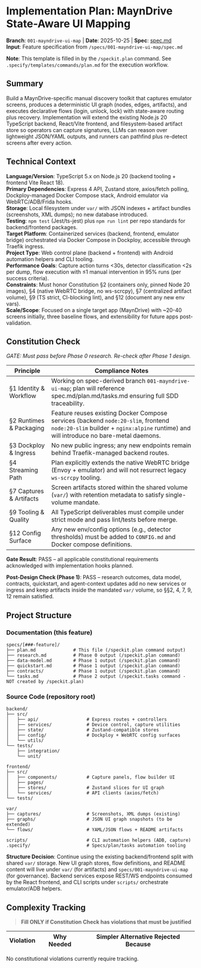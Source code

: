 # Implementation Plan: MaynDrive State-Aware UI Mapping

**Branch**: `001-mayndrive-ui-map` | **Date**: 2025-10-25 | **Spec**: [spec.md](./spec.md)  
**Input**: Feature specification from `/specs/001-mayndrive-ui-map/spec.md`

**Note**: This template is filled in by the `/speckit.plan` command. See `.specify/templates/commands/plan.md` for the execution workflow.

## Summary

Build a MaynDrive-specific manual discovery toolkit that captures emulator screens, produces a deterministic UI graph (nodes, edges, artifacts), and executes declarative flows (login, unlock, lock) with state-aware routing plus recovery. Implementation will extend the existing Node.js 20 TypeScript backend, React/Vite frontend, and filesystem-based artifact store so operators can capture signatures, LLMs can reason over lightweight JSON/YAML outputs, and runners can pathfind plus re-detect screens after every action.

## Technical Context

<!--
  ACTION REQUIRED: Replace the content in this section with the technical details
  for the project. The structure here is presented in advisory capacity to guide
  the iteration process.
-->

**Language/Version**: TypeScript 5.x on Node.js 20 (backend tooling + frontend Vite React 18).  
**Primary Dependencies**: Express 4 API, Zustand store, axios/fetch polling, Dockploy-managed Docker Compose stack, Android emulator via WebRTC/ADB/Frida hooks.  
**Storage**: Local filesystem under `var/` with JSON indexes + artifact bundles (screenshots, XML dumps); no new database introduced.  
**Testing**: `npm test` (Jest/ts-jest) plus `npm run lint` per repo standards for backend/frontend packages.  
**Target Platform**: Containerized services (backend, frontend, emulator bridge) orchestrated via Docker Compose in Dockploy, accessible through Traefik ingress.  
**Project Type**: Web control plane (backend + frontend) with Android automation helpers and CLI tooling.  
**Performance Goals**: Capture action turns <30s, detector classification <2s per dump, flow execution with ≤1 manual intervention in 95% runs (per success criteria).  
**Constraints**: Must honor Constitution §2 (containers only, pinned Node 20 images), §4 (native WebRTC bridge, no ws-scrcpy), §7 (centralized artifact volume), §9 (TS strict, CI-blocking lint), and §12 (document any new env vars).  
**Scale/Scope**: Focused on a single target app (MaynDrive) with ~20-40 screens initially, three baseline flows, and extensibility for future apps post-validation.

## Constitution Check

*GATE: Must pass before Phase 0 research. Re-check after Phase 1 design.*

| Principle | Compliance Notes |
|-----------|------------------|
| §1 Identity & Workflow | Working on spec-derived branch `001-mayndrive-ui-map`; plan will reference spec.md/plan.md/tasks.md ensuring full SDD traceability. |
| §2 Runtimes & Packaging | Feature reuses existing Docker Compose services (backend `node:20-slim`, frontend `node:20-slim` builder + `nginx:alpine` runtime) and will introduce no bare-metal daemons. |
| §3 Dockploy & Ingress | No new public ingress; any new endpoints remain behind Traefik-managed backend routes. |
| §4 Streaming Path | Plan explicitly extends the native WebRTC bridge (Envoy + emulator) and will not resurrect legacy `ws-scrcpy` tooling. |
| §7 Captures & Artifacts | Screen artifacts stored within the shared volume (`var/`) with retention metadata to satisfy single-volume mandate. |
| §9 Tooling & Quality | All TypeScript deliverables must compile under strict mode and pass lint/tests before merge. |
| §12 Config Surface | Any new env/config options (e.g., detector thresholds) must be added to `CONFIG.md` and Docker compose definitions. |

**Gate Result**: PASS – all applicable constitutional requirements acknowledged with implementation hooks planned.

**Post-Design Check (Phase 1)**: PASS – research outcomes, data model, contracts, quickstart, and agent-context updates add no new services or ingress and keep artifacts inside the mandated `var/` volume, so §§2, 4, 7, 9, 12 remain satisfied.

## Project Structure

### Documentation (this feature)

```text
specs/[###-feature]/
├── plan.md              # This file (/speckit.plan command output)
├── research.md          # Phase 0 output (/speckit.plan command)
├── data-model.md        # Phase 1 output (/speckit.plan command)
├── quickstart.md        # Phase 1 output (/speckit.plan command)
├── contracts/           # Phase 1 output (/speckit.plan command)
└── tasks.md             # Phase 2 output (/speckit.tasks command - NOT created by /speckit.plan)
```

### Source Code (repository root)

```text
backend/
├── src/
│   ├── api/                  # Express routes + controllers
│   ├── services/             # Device control, capture utilities
│   ├── state/                # Zustand-compatible stores
│   ├── config/               # Dockploy + WebRTC config surfaces
│   └── utils/
└── tests/
    ├── integration/
    └── unit/

frontend/
├── src/
│   ├── components/           # Capture panels, flow builder UI
│   ├── pages/
│   ├── stores/               # Zustand slices for UI graph
│   └── services/             # API clients (axios/fetch)
└── tests/

var/
├── captures/                 # Screenshots, XML dumps (existing)
├── graphs/                   # JSON UI graph snapshots (to be extended)
└── flows/                    # YAML/JSON flows + README artifacts

scripts/                      # CLI automation helpers (ADB, capture)
.specify/                     # Specs/plan/tasks automation tooling
```

**Structure Decision**: Continue using the existing backend/frontend split with shared `var/` storage. New UI graph stores, flow definitions, and README content will live under `var/` (for artifacts) and `specs/001-mayndrive-ui-map` (for governance). Backend services expose REST/WS endpoints consumed by the React frontend, and CLI scripts under `scripts/` orchestrate emulator/ADB helpers.

## Complexity Tracking

> **Fill ONLY if Constitution Check has violations that must be justified**

| Violation | Why Needed | Simpler Alternative Rejected Because |
|-----------|------------|-------------------------------------|

No constitutional violations currently require tracking.
